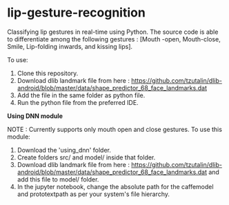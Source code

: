 # lip-gesture-recognition
Classifying lip gestures in real-time using Python. The source code is able to differentiate among the following gestures : [Mouth -open, Mouth-close, Smile, Lip-folding inwards, and kissing lips]. 

To use:
1. Clone this repository.
2. Download dlib landmark file from here : https://github.com/tzutalin/dlib-android/blob/master/data/shape_predictor_68_face_landmarks.dat
3. Add the file in the same folder as python file.
4. Run the python file from the preferred IDE.


**Using DNN module**

NOTE : Currently supports only mouth open and close gestures. To use this module:
1. Download the 'using_dnn' folder.
2. Create folders src/ and model/ inside that folder.
3. Download dlib landmark file from here : https://github.com/tzutalin/dlib-android/blob/master/data/shape_predictor_68_face_landmarks.dat and add this file to model/ folder.
4. In the jupyter notebook, change the absolute path for the caffemodel and prototextpath as per your system's file hierarchy.
